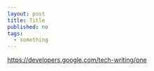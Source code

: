 ```yaml
---
layout: post
title: Title
published: no
tags:
  - something
---
```

https://developers.google.com/tech-writing/one

